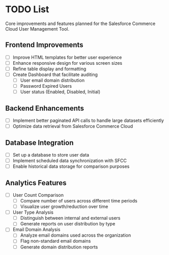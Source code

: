# TODO List

Core improvements and features planned for the Salesforce Commerce Cloud User Management Tool.

## Frontend Improvements

- [ ] Improve HTML templates for better user experience
- [ ] Enhance responsive design for various screen sizes
- [ ] Refine table display and formatting
- [ ] Create Dashboard that facilitate auditing
  - [ ] User email domain distribution
  - [ ] Password Expired Users
  - [ ] User status (Enabled, Disabled, Initial)

## Backend Enhancements

- [ ] Implement better paginated API calls to handle large datasets efficiently
- [ ] Optimize data retrieval from Salesforce Commerce Cloud

## Database Integration

- [ ] Set up a database to store user data
- [ ] Implement scheduled data synchronization with SFCC
- [ ] Enable historical data storage for comparison purposes

## Analytics Features

- [ ] User Count Comparison
  - [ ] Compare number of users across different time periods
  - [ ] Visualize user growth/reduction over time

- [ ] User Type Analysis
  - [ ] Distinguish between internal and external users
  - [ ] Generate reports on user distribution by type

- [ ] Email Domain Analysis
  - [ ] Analyze email domains used across the organization
  - [ ] Flag non-standard email domains
  - [ ] Generate domain distribution reports
